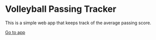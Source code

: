 # Volleyball Passing Tracker

This is a simple web app that keeps track of the average passing score.

[Go to app](http://www.codytheking.pythoneverywhere.com)

